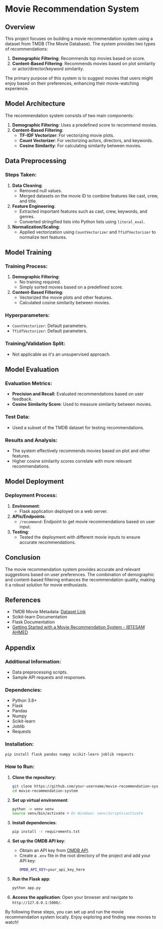 # Movie Recommendation System

## Overview

This project focuses on building a movie recommendation system using a dataset from TMDB (The Movie Database). The system provides two types of recommendations:
1. **Demographic Filtering**: Recommends top movies based on score.
2. **Content-Based Filtering**: Recommends movies based on plot similarity or actor/director/keyword similarity.

The primary purpose of this system is to suggest movies that users might enjoy based on their preferences, enhancing their movie-watching experience.

## Model Architecture

The recommendation system consists of two main components:
1. **Demographic Filtering**: Uses a predefined score to recommend movies.
2. **Content-Based Filtering**:
   - **TF-IDF Vectorizer**: For vectorizing movie plots.
   - **Count Vectorizer**: For vectorizing actors, directors, and keywords.
   - **Cosine Similarity**: For calculating similarity between movies.

## Data Preprocessing

### Steps Taken:
1. **Data Cleaning**:
   - Removed null values.
   - Merged datasets on the movie ID to combine features like cast, crew, and title.
2. **Feature Engineering**:
   - Extracted important features such as cast, crew, keywords, and genres.
   - Converted stringified lists into Python lists using `literal_eval`.
3. **Normalization/Scaling**:
   - Applied vectorization using `CountVectorizer` and `TfidfVectorizer` to normalize text features.

## Model Training

### Training Process:
1. **Demographic Filtering**:
   - No training required.
   - Simply sorted movies based on a predefined score.
2. **Content-Based Filtering**:
   - Vectorized the movie plots and other features.
   - Calculated cosine similarity between movies.

### Hyperparameters:
- `CountVectorizer`: Default parameters.
- `TfidfVectorizer`: Default parameters.

### Training/Validation Split:
- Not applicable as it's an unsupervised approach.

## Model Evaluation

### Evaluation Metrics:
- **Precision and Recall**: Evaluated recommendations based on user feedback.
- **Cosine Similarity Score**: Used to measure similarity between movies.

### Test Data:
- Used a subset of the TMDB dataset for testing recommendations.

### Results and Analysis:
- The system effectively recommends movies based on plot and other features.
- Higher cosine similarity scores correlate with more relevant recommendations.

## Model Deployment

### Deployment Process:
1. **Environment**:
   - Flask application deployed on a web server.
2. **APIs/Endpoints**:
   - `/recommend`: Endpoint to get movie recommendations based on user input.
3. **Testing**:
   - Tested the deployment with different movie inputs to ensure accurate recommendations.

## Conclusion

The movie recommendation system provides accurate and relevant suggestions based on user preferences. The combination of demographic and content-based filtering enhances the recommendation quality, making it a robust solution for movie enthusiasts.

## References

- TMDB Movie Metadata: [Dataset Link](https://www.kaggle.com/datasets/tmdb/tmdb-movie-metadata/data)
- Scikit-learn Documentation
- Flask Documentation
- [Getting Started with a Movie Recommendation System - IBTESAM AHMED](https://www.kaggle.com/code/ibtesama/getting-started-with-a-movie-recommendation-system)

## Appendix

### Additional Information:
- Data preprocessing scripts.
- Sample API requests and responses.

### Dependencies:

- Python 3.8+
- Flask
- Pandas
- Numpy
- Scikit-learn
- Joblib
- Requests

### Installation:

```bash
pip install flask pandas numpy scikit-learn joblib requests
```

### How to Run:

1. **Clone the repository**:
   ```bash
   git clone https://github.com/your-username/movie-recommendation-system.git
   cd movie-recommendation-system
   ```
2. **Set up virtual environment**:
   ```bash
   python -m venv venv
   source venv/bin/activate # On Windows: venv\Scripts\activate
   ```
3. **Install dependencies**:
   ```bash
   pip install -r requirements.txt
   ```

4. **Set up the OMDB API key**:
    - Obtain an API key from [OMDB API](http://www.omdbapi.com/apikey.aspx).
    - Create a `.env` file in the root directory of the project and add your API key:
      ```sh
      OMDB_API_KEY=your_api_key_here
      ```

5. **Run the Flask app**:
   ```bash
   python app.py
   ```
6. **Access the application**:
   Open your browser and navigate to `http://127.0.0.1:5000/`.

By following these steps, you can set up and run the movie recommendation system locally. Enjoy exploring and finding new movies to watch!